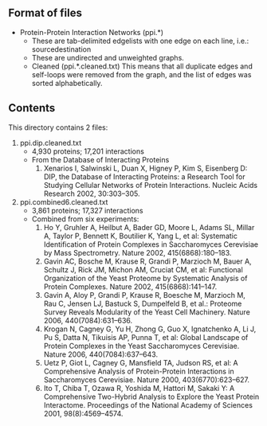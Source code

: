 ## Format of files ##
* Protein-Protein Interaction Networks (ppi.*)
	* These are tab-delimited edgelists with one edge on each line, i.e.:
		source<target>destination
	* These are undirected and unweighted graphs.
	* Cleaned (ppi.*.cleaned.txt)
		This means that all duplicate edges and self-loops were removed from the graph,
		and the list of edges was sorted alphabetically.

## Contents ##
This directory contains 2 files:
1. ppi.dip.cleaned.txt
	* 4,930 proteins; 17,201 interactions
	* From the Database of Interacting Proteins
		1.	Xenarios I, Salwinski L, Duan X, Higney P, Kim S, Eisenberg D: DIP,
			the Database of Interacting Proteins: a Research Tool for Studying Cellular Networks of
			Protein Interactions. Nucleic Acids Research 2002, 30:303–305.
2. ppi.combined6.cleaned.txt
	* 3,861 proteins; 17,327 interactions
	* Combined from six experiments:
		1.	Ho Y, Gruhler A, Heilbut A, Bader GD, Moore L, Adams SL, Millar A, Taylor P,
			Bennett K, Boutilier K, Yang L, et al: Systematic Identification of Protein Complexes
			in Saccharomyces Cerevisiae by Mass Spectrometry. Nature 2002, 415(6868):180–183.
		2.	Gavin AC, Bosche M, Krause R, Grandi P, Marzioch M, Bauer A, Schultz J, Rick JM,
			Michon AM, Cruciat CM, et al: Functional Organization of the Yeast Proteome by
			Systematic Analysis of Protein Complexes. Nature 2002, 415(6868):141–147.
		3.	Gavin A, Aloy P, Grandi P, Krause R, Boesche M, Marzioch M, Rau C, Jensen LJ, Bastuck S,
			Dumpelfeld B, et al.: Proteome Survey Reveals Modularity of the Yeast Cell Machinery.
			Nature 2006, 440(7084):631–636.
		4.	Krogan N, Cagney G, Yu H, Zhong G, Guo X, Ignatchenko A, Li J, Pu S, Datta N,
			Tikuisis AP, Punna T, et al: Global Landscape of Protein Complexes in the Yeast
			Saccharomyces Cerevisiae. Nature 2006, 440(7084):637–643.
		5.	Uetz P, Giot L, Cagney G, Mansfield TA, Judson RS, et al: A Comprehensive Analysis of
			Protein-Protein Interactions in Saccharomyces Cerevisiae. Nature 2000, 403(6770):623–627.
		6.	Ito T, Chiba T, Ozawa R, Yoshida M, Hattori M, Sakaki Y: A Comprehensive Two-Hybrid
			Analysis to Explore the Yeast Protein Interactome. Proceedings of the National Academy
			of Sciences 2001, 98(8):4569–4574.
